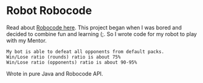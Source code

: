 # Robot Robocode
Read about [Robocode here](http://robocode.sourceforge.net/).
This project began when I was bored and decided to combine fun and learning (;. So I wrote code for my robot to play with my Mentor.

    My bot is able to defeat all opponents from default packs. 
    Win/Lose ratio (rounds) ratio is about 75% 
    Win/Lose ratio (opponents) ratio is about 90-95% 

Wrote in pure Java and Robocode API.
